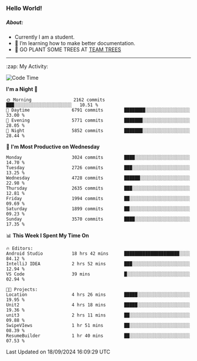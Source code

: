 ### Hello World!

##### About:
- Currently I am a student.
- 🌱 I’m learning how to make better documentation.
- 🌱 GO PLANT SOME TREES AT [TEAM TREES](https://teamtrees.org/)

---
  <summary>:zap: My Activity:</summary>
  
<!--START_SECTION:waka-->
![Code Time](http://img.shields.io/badge/Code%20Time-1%2C472%20hrs%2029%20mins-blue)

**I'm a Night 🦉** 

```text
🌞 Morning                2162 commits        ███░░░░░░░░░░░░░░░░░░░░░░   10.51 % 
🌆 Daytime                6791 commits        ████████░░░░░░░░░░░░░░░░░   33.00 % 
🌃 Evening                5771 commits        ███████░░░░░░░░░░░░░░░░░░   28.05 % 
🌙 Night                  5852 commits        ███████░░░░░░░░░░░░░░░░░░   28.44 % 
```
📅 **I'm Most Productive on Wednesday** 

```text
Monday                   3024 commits        ████░░░░░░░░░░░░░░░░░░░░░   14.70 % 
Tuesday                  2726 commits        ███░░░░░░░░░░░░░░░░░░░░░░   13.25 % 
Wednesday                4728 commits        ██████░░░░░░░░░░░░░░░░░░░   22.98 % 
Thursday                 2635 commits        ███░░░░░░░░░░░░░░░░░░░░░░   12.81 % 
Friday                   1994 commits        ██░░░░░░░░░░░░░░░░░░░░░░░   09.69 % 
Saturday                 1899 commits        ██░░░░░░░░░░░░░░░░░░░░░░░   09.23 % 
Sunday                   3570 commits        ████░░░░░░░░░░░░░░░░░░░░░   17.35 % 
```


📊 **This Week I Spent My Time On** 

```text
🔥 Editors: 
Android Studio           18 hrs 42 mins      █████████████████████░░░░   84.12 % 
IntelliJ IDEA            2 hrs 52 mins       ███░░░░░░░░░░░░░░░░░░░░░░   12.94 % 
VS Code                  39 mins             █░░░░░░░░░░░░░░░░░░░░░░░░   02.94 % 

🐱‍💻 Projects: 
Location                 4 hrs 26 mins       █████░░░░░░░░░░░░░░░░░░░░   19.95 % 
Unit2                    4 hrs 18 mins       █████░░░░░░░░░░░░░░░░░░░░   19.36 % 
unit3                    2 hrs 11 mins       ██░░░░░░░░░░░░░░░░░░░░░░░   09.88 % 
SwipeVIews               1 hr 51 mins        ██░░░░░░░░░░░░░░░░░░░░░░░   08.39 % 
ResumeBuilder            1 hr 40 mins        ██░░░░░░░░░░░░░░░░░░░░░░░   07.53 % 
```


 Last Updated on 18/09/2024 16:09:29 UTC
<!--END_SECTION:waka-->

